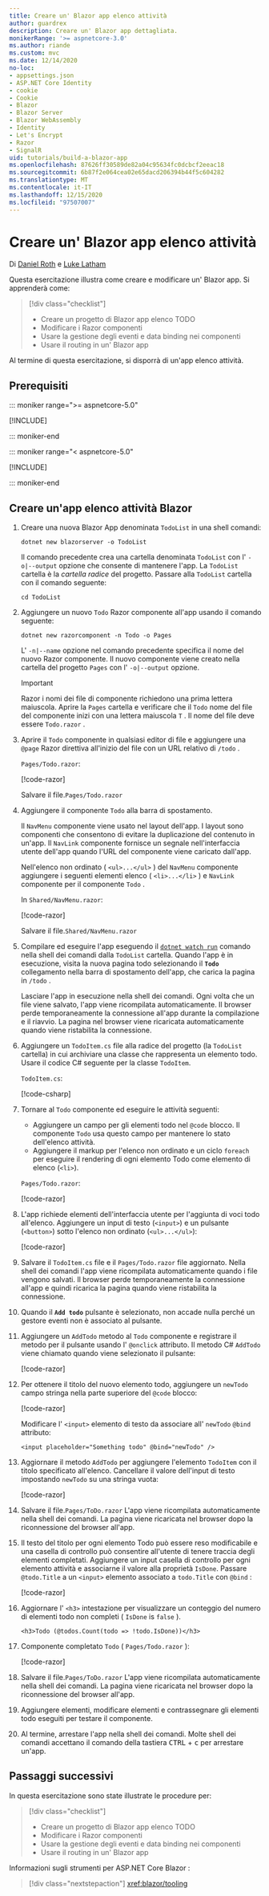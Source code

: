 ```yaml
---
title: Creare un' Blazor app elenco attività
author: guardrex
description: Creare un' Blazor app dettagliata.
monikerRange: '>= aspnetcore-3.0'
ms.author: riande
ms.custom: mvc
ms.date: 12/14/2020
no-loc:
- appsettings.json
- ASP.NET Core Identity
- cookie
- Cookie
- Blazor
- Blazor Server
- Blazor WebAssembly
- Identity
- Let's Encrypt
- Razor
- SignalR
uid: tutorials/build-a-blazor-app
ms.openlocfilehash: 87626ff30589de82a04c95634fc0dcbcf2eeac18
ms.sourcegitcommit: 6b87f2e064cea02e65dacd206394b44f5c604282
ms.translationtype: MT
ms.contentlocale: it-IT
ms.lasthandoff: 12/15/2020
ms.locfileid: "97507007"
---
```

# <a name="build-a-no-locblazor-todo-list-app"></a>Creare un' Blazor app elenco attività

Di [Daniel Roth](https://github.com/danroth27) e [Luke Latham](https://github.com/guardrex)

Questa esercitazione illustra come creare e modificare un' Blazor app. Si apprenderà come:

> [!div class="checklist"]
> * Creare un progetto di Blazor app elenco TODO
> * Modificare i Razor componenti
> * Usare la gestione degli eventi e data binding nei componenti
> * Usare il routing in un' Blazor app

Al termine di questa esercitazione, si disporrà di un'app elenco attività.

## <a name="prerequisites"></a>Prerequisiti

::: moniker range=">= aspnetcore-5.0"

[!INCLUDE[](~/includes/5.0-SDK.md)]

::: moniker-end

::: moniker range="< aspnetcore-5.0"

[!INCLUDE[](~/includes/3.1-SDK.md)]

::: moniker-end

## <a name="create-a-todo-list-no-locblazor-app"></a>Creare un'app elenco attività Blazor

1. Creare una nuova Blazor App denominata `TodoList` in una shell comandi:

   ```dotnetcli
   dotnet new blazorserver -o TodoList
   ```

   Il comando precedente crea una cartella denominata `TodoList` con l' `-o|--output` opzione che consente di mantenere l'app. La `TodoList` cartella è la *cartella radice* del progetto. Passare alla `TodoList` cartella con il comando seguente:

   ```dotnetcli
   cd TodoList
   ```

1. Aggiungere un nuovo `Todo` Razor componente all'app usando il comando seguente:

   ```dotnetcli
   dotnet new razorcomponent -n Todo -o Pages
   ```

   L' `-n|--name` opzione nel comando precedente specifica il nome del nuovo Razor componente. Il nuovo componente viene creato nella cartella del progetto `Pages` con l' `-o|--output` opzione.

   > [!IMPORTANT]
   > Razor i nomi dei file di componente richiedono una prima lettera maiuscola. Aprire la `Pages` cartella e verificare che il `Todo` nome del file del componente inizi con una lettera maiuscola `T` . Il nome del file deve essere `Todo.razor` .

1. Aprire il `Todo` componente in qualsiasi editor di file e aggiungere una `@page` Razor direttiva all'inizio del file con un URL relativo di `/todo` .

   `Pages/Todo.razor`:

   [!code-razor[](build-a-blazor-app/samples_snapshot/ToDo0.razor?highlight=1)]

   Salvare il file.`Pages/Todo.razor`

1. Aggiungere il componente `Todo` alla barra di spostamento.

   Il `NavMenu` componente viene usato nel layout dell'app. I layout sono componenti che consentono di evitare la duplicazione del contenuto in un'app. Il `NavLink` componente fornisce un segnale nell'interfaccia utente dell'app quando l'URL del componente viene caricato dall'app.

   Nell'elenco non ordinato ( `<ul>...</ul>` ) del `NavMenu` componente aggiungere i seguenti elementi elenco ( `<li>...</li>` ) e `NavLink` componente per il componente `Todo` .

   In `Shared/NavMenu.razor`:

   [!code-razor[](build-a-blazor-app/samples_snapshot/NavMenu.razor?highlight=5-9)]

   Salvare il file.`Shared/NavMenu.razor`

1. Compilare ed eseguire l'app eseguendo il [`dotnet watch run`](/aspnet/core/tutorials/dotnet-watch) comando nella shell dei comandi dalla `TodoList` cartella. Quando l'app è in esecuzione, visita la nuova pagina todo selezionando il **`Todo`** collegamento nella barra di spostamento dell'app, che carica la pagina in `/todo` .

   Lasciare l'app in esecuzione nella shell dei comandi. Ogni volta che un file viene salvato, l'app viene ricompilata automaticamente. Il browser perde temporaneamente la connessione all'app durante la compilazione e il riavvio. La pagina nel browser viene ricaricata automaticamente quando viene ristabilita la connessione.

1. Aggiungere un `TodoItem.cs` file alla radice del progetto (la `TodoList` cartella) in cui archiviare una classe che rappresenta un elemento todo. Usare il codice C# seguente per la classe `TodoItem`.

   `TodoItem.cs`:

   [!code-csharp[](build-a-blazor-app/samples_snapshot/TodoItem.cs)]

1. Tornare al `Todo` componente ed eseguire le attività seguenti:

   * Aggiungere un campo per gli elementi todo nel `@code` blocco. Il componente `Todo` usa questo campo per mantenere lo stato dell'elenco attività.
   * Aggiungere il markup per l'elenco non ordinato e un ciclo `foreach` per eseguire il rendering di ogni elemento Todo come elemento di elenco (`<li>`).

   `Pages/Todo.razor`:

   [!code-razor[](build-a-blazor-app/samples_snapshot/ToDo2.razor?highlight=5-10,13)]

1. L'app richiede elementi dell'interfaccia utente per l'aggiunta di voci todo all'elenco. Aggiungere un input di testo (`<input>`) e un pulsante (`<button>`) sotto l'elenco non ordinato (`<ul>...</ul>`):

   [!code-razor[](build-a-blazor-app/samples_snapshot/ToDo3.razor?highlight=12-13)]

1. Salvare il `TodoItem.cs` file e il `Pages/Todo.razor` file aggiornato. Nella shell dei comandi l'app viene ricompilata automaticamente quando i file vengono salvati. Il browser perde temporaneamente la connessione all'app e quindi ricarica la pagina quando viene ristabilita la connessione.

1. Quando il **`Add todo`** pulsante è selezionato, non accade nulla perché un gestore eventi non è associato al pulsante.

1. Aggiungere un `AddTodo` metodo al `Todo` componente e registrare il metodo per il pulsante usando l' `@onclick` attributo. Il metodo C# `AddTodo` viene chiamato quando viene selezionato il pulsante:

   [!code-razor[](build-a-blazor-app/samples_snapshot/ToDo4.razor?highlight=2,7-10)]

1. Per ottenere il titolo del nuovo elemento todo, aggiungere un `newTodo` campo stringa nella parte superiore del `@code` blocco:

   [!code-razor[](build-a-blazor-app/samples_snapshot/ToDo5.razor?highlight=3)]

   Modificare l' `<input>` elemento di testo da associare all' `newTodo` `@bind` attributo:

   ```razor
   <input placeholder="Something todo" @bind="newTodo" />
   ```

1. Aggiornare il metodo `AddTodo` per aggiungere l'elemento `TodoItem` con il titolo specificato all'elenco. Cancellare il valore dell'input di testo impostando `newTodo` su una stringa vuota:

   [!code-razor[](build-a-blazor-app/samples_snapshot/ToDo6.razor?highlight=19-26)]

1. Salvare il file.`Pages/ToDo.razor` L'app viene ricompilata automaticamente nella shell dei comandi. La pagina viene ricaricata nel browser dopo la riconnessione del browser all'app.

1. Il testo del titolo per ogni elemento Todo può essere reso modificabile e una casella di controllo può consentire all'utente di tenere traccia degli elementi completati. Aggiungere un input casella di controllo per ogni elemento attività e associarne il valore alla proprietà `IsDone`. Passare `@todo.Title` a un `<input>` elemento associato a `todo.Title` con `@bind` :

   [!code-razor[](build-a-blazor-app/samples_snapshot/ToDo7.razor?highlight=4-7)]

1. Aggiornare l' `<h3>` intestazione per visualizzare un conteggio del numero di elementi todo non completi ( `IsDone` is `false` ).

   ```razor
   <h3>Todo (@todos.Count(todo => !todo.IsDone))</h3>
   ```

1. Componente completato `Todo` ( `Pages/Todo.razor` ):

   [!code-razor[](build-a-blazor-app/samples_snapshot/Todo1.razor)]

1. Salvare il file.`Pages/ToDo.razor` L'app viene ricompilata automaticamente nella shell dei comandi. La pagina viene ricaricata nel browser dopo la riconnessione del browser all'app.

1. Aggiungere elementi, modificare elementi e contrassegnare gli elementi todo eseguiti per testare il componente.

1. Al termine, arrestare l'app nella shell dei comandi. Molte shell dei comandi accettano il comando della tastiera <kbd>CTRL</kbd> + <kbd>c</kbd> per arrestare un'app.

## <a name="next-steps"></a>Passaggi successivi

In questa esercitazione sono state illustrate le procedure per:

> [!div class="checklist"]
> * Creare un progetto di Blazor app elenco TODO
> * Modificare i Razor componenti
> * Usare la gestione degli eventi e data binding nei componenti
> * Usare il routing in un' Blazor app

Informazioni sugli strumenti per ASP.NET Core Blazor :

> [!div class="nextstepaction"]
> <xref:blazor/tooling>
